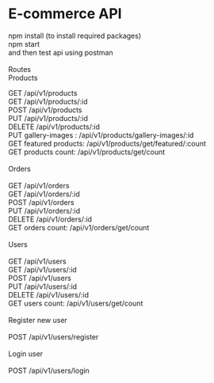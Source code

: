 # E-commerce API<br/>
npm install (to install required packages)<br/>
npm start<br/>
and then test api using postman<br/>
<br/>
Routes<br/>
Products<br/>

GET      /api/v1/products<br/>
GET      /api/v1/products/:id<br/>
POST     /api/v1/products<br/>
PUT      /api/v1/products/:id<br/>
DELETE   /api/v1/products/:id<br/>
PUT gallery-images : /api/v1/products/gallery-images/:id<br/>
GET featured products: /api/v1/products/get/featured/:count<br/>
GET products count: /api/v1/products/get/count<br/>
<br/>
Orders<br/>
<br/>
GET      /api/v1/orders<br/>
GET      /api/v1/orders/:id<br/>
POST     /api/v1/orders<br/>
PUT      /api/v1/orders/:id<br/>
DELETE   /api/v1/orders/:id<br/>
GET orders count: /api/v1/orders/get/count<br/>
<br/>
Users<br/>
<br/>
GET      /api/v1/users<br/>
GET      /api/v1/users/:id<br/>
POST     /api/v1/users<br/>
PUT      /api/v1/users/:id<br/>
DELETE   /api/v1/users/:id<br/>
GET users count: /api/v1/users/get/count<br/>
<br/>
Register new user<br/>
<br/>
POST     /api/v1/users/register<br/>
<br/>
Login user<br/>
<br/>
POST     /api/v1/users/login<br/>

